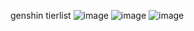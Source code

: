 genshin tierlist
![image](https://github.com/BAlZHU/BAlZHU/assets/135014084/f5783dfd-0db4-4aa2-b7da-a35811d907ac)
![image](https://github.com/BAlZHU/BAlZHU/assets/135014084/87117585-c6cb-433d-b181-db27f2eb42d0)
![image](https://github.com/BAlZHU/BAlZHU/assets/135014084/5ab60137-f3ac-4b5a-b5f7-2eeaf8b6ed55)

